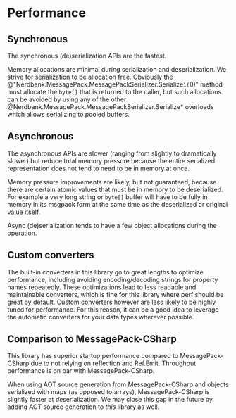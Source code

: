 # Performance

## Synchronous

The synchronous (de)serialization APIs are the fastest.

Memory allocations are minimal during serialization and deserialization.
We strive for serialization to be allocation free.
Obviously the @"Nerdbank.MessagePack.MessagePackSerializer.Serialize``1(``0)" method must allocate the `byte[]` that is returned to the caller, but such allocations can be avoided by using any of the other @Nerdbank.MessagePack.MessagePackSerializer.Serialize* overloads which allows serializing to pooled buffers.

## Asynchronous

The asynchronous APIs are slower (ranging from slightly to dramatically slower) but reduce total memory pressure because the entire serialized representation does not tend to need to be in memory at once.

Memory pressure improvements are likely, but not guaranteed, because there are certain atomic values that must be in memory to be deserialized.
For example a very long string or `byte[]` buffer will have to be fully in memory in its msgpack form at the same time as the deserialized or original value itself.

Async (de)serialization tends to have a few object allocations during the operation.

## Custom converters

The built-in converters in this library go to great lengths to optimize performance, including avoiding encoding/decoding strings for property names repeatedly.
These optimizations lead to less readable and maintainable converters, which is fine for this library where perf should be great by default.
Custom converters however are less likely to be highly tuned for performance.
For this reason, it can be a good idea to leverage the automatic converters for your data types wherever possible.

## Comparison to MessagePack-CSharp

This library has superior startup performance compared to MessagePack-CSharp due to not relying on reflection and Ref.Emit.
Throughput performance is on par with MessagePack-CSharp.

When using AOT source generation from MessagePack-CSharp and objects serialized with maps (as opposed to arrays), MessagePack-CSharp is slightly faster at *de*serialization.
We may close this gap in the future by adding AOT source generation to *this* library as well.
